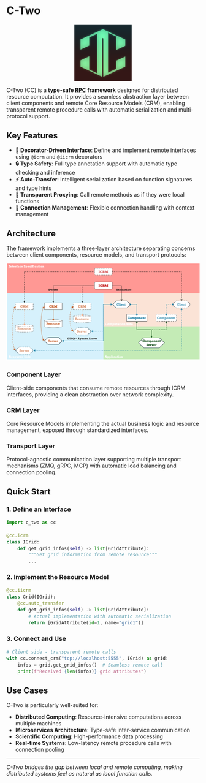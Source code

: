 # C-Two

<p align="center">
<img align="center" width="150px" src="https://raw.githubusercontent.com/world-in-progress/c-two/main/doc/images/logo.png">
</p>

C-Two (CC) is a **type-safe [RPC](https://en.wikipedia.org/wiki/Remote_procedure_call) framework** designed for distributed resource computation. It provides a seamless abstraction layer between client components and remote Core Resource Models (CRM), enabling transparent remote procedure calls with automatic serialization and multi-protocol support.

## Key Features

- **🔧 Decorator-Driven Interface**: Define and implement remote interfaces using `@icrm` and `@iicrm` decorators
- **🔒 Type Safety**: Full type annotation support with automatic type checking and inference
- **⚡ Auto-Transfer**: Intelligent serialization based on function signatures and type hints
- **🔄 Transparent Proxying**: Call remote methods as if they were local functions
- **📡 Connection Management**: Flexible connection handling with context management

## Architecture

The framework implements a three-layer architecture separating concerns between client components, resource models, and transport protocols:

<img src="https://raw.githubusercontent.com/world-in-progress/c-two/main/doc/images/architecture.png" alt="Architecture" width="1500" />

### Component Layer
Client-side components that consume remote resources through ICRM interfaces, providing a clean abstraction over network complexity.

### CRM Layer
Core Resource Models implementing the actual business logic and resource management, exposed through standardized interfaces.

### Transport Layer
Protocol-agnostic communication layer supporting multiple transport mechanisms (ZMQ, gRPC, MCP) with automatic load balancing and connection pooling.

## Quick Start

### 1. Define an Interface

```python
import c_two as cc

@cc.icrm
class IGrid:
    def get_grid_infos(self) -> list[GridAttribute]:
        """Get grid information from remote resource"""
        ...
```

### 2. Implement the Resource Model

```python
@cc.iicrm
class Grid(IGrid):
    @cc.auto_transfer
    def get_grid_infos(self) -> list[GridAttribute]:
        # Actual implementation with automatic serialization
        return [GridAttribute(id=1, name="grid1")]
```

### 3. Connect and Use

```python
# Client side - transparent remote calls
with cc.connect_crm("tcp://localhost:5555", IGrid) as grid:
    infos = grid.get_grid_infos()  # Seamless remote call
    print(f"Received {len(infos)} grid attributes")
```

## Use Cases

C-Two is particularly well-suited for:

- **Distributed Computing**: Resource-intensive computations across multiple machines
- **Microservices Architecture**: Type-safe inter-service communication
- **Scientific Computing**: High-performance data processing
- **Real-time Systems**: Low-latency remote procedure calls with connection pooling

---

*C-Two bridges the gap between local and remote computing, making distributed systems feel as natural as local function calls.*